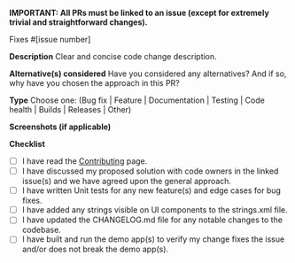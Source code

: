 **IMPORTANT: All PRs must be linked to an issue (except for extremely trivial and straightforward changes).**

Fixes #[issue number]

**Description**
Clear and concise code change description. 

**Alternative(s) considered**
Have you considered any alternatives? And if so, why have you chosen the approach in this PR?

**Type**
Choose one: (Bug fix | Feature | Documentation | Testing | Code health | Builds | Releases | Other)

**Screenshots (if applicable)**

**Checklist**
- [ ] I have read the [Contributing](https://github.com/sufiishq/sufiishq-mobile/blob/master/README.md) page.
- [ ] I have discussed my proposed solution with code owners in the linked issue(s) and we have agreed upon the general approach.
- [ ] I have written Unit tests for any new feature(s) and edge cases for bug fixes.
- [ ] I have added any strings visible on UI components to the strings.xml file.
- [ ] I have updated the CHANGELOG.md file for any notable changes to the codebase.
- [ ] I have built and run the demo app(s) to verify my change fixes the issue and/or does not break the demo app(s).
